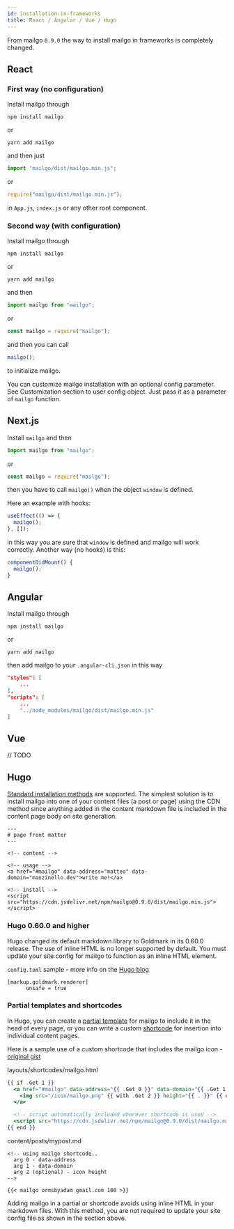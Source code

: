 ```yaml
---
id: installation-in-frameworks
title: React / Angular / Vue / Hugo
---
```


From mailgo `0.9.0` the way to install mailgo in frameworks is completely changed.

## React

### First way (no configuration)

Install mailgo through

```
npm install mailgo
```

or

```
yarn add mailgo
```

and then just

```js
import "mailgo/dist/mailgo.min.js";
```

or

```js
require("mailgo/dist/mailgo.min.js");
```

in `App.js`, `index.js` or any other root component.

### Second way (with configuration)

Install mailgo through

```
npm install mailgo
```

or

```
yarn add mailgo
```

and then

```js
import mailgo from "mailgo";
```

or

```js
const mailgo = require("mailgo");
```

and then you can call

```js
mailgo();
```

to initialize mailgo.

You can customize mailgo installation with an optional config parameter. See Customization section to user config object. Just pass it as a parameter of `mailgo` function.

## Next.js

Install `mailgo` and then

```js
import mailgo from "mailgo";
```

or

```js
const mailgo = require("mailgo");
```

then you have to call `mailgo()` when the object `window` is defined.

Here an example with hooks:

```js
useEffect(() => {
  mailgo();
}, []);
```

in this way you are sure that `window` is defined and mailgo will work correctly. Another way (no hooks) is this:

```js
componentDidMount() {
  mailgo();
}
```

## Angular

Install mailgo through

```
npm install mailgo
```

or

```
yarn add mailgo
```

then add mailgo to your `.angular-cli.json` in this way

```json
"styles": [
    ...
],
"scripts": [
    ...
    "../node_modules/mailgo/dist/mailgo.min.js"
]
```

## Vue

// TODO

## Hugo

[Standard installation methods](docs/installation.md) are supported. The simplest solution is to install mailgo into one of your content files (a post or page) using the CDN method since anything added in the content markdown file is included in the content page body on site generation.

```
---
# page front matter
---

<!-- content -->

<!-- usage -->
<a href="#mailgo" data-address="matteo" data-domain="manzinello.dev">write me!</a>

<!-- install -->
<script src="https://cdn.jsdelivr.net/npm/mailgo@0.9.0/dist/mailgo.min.js"></script>
```

### Hugo 0.60.0 and higher

Hugo changed its default markdown library to Goldmark in its 0.60.0 release. The use of inline HTML is no longer supported by default. You must update your site config for mailgo to function as an inline HTML element.

`config.toml` sample - more info on the [Hugo blog](https://gohugo.io/news/0.60.0-relnotes/)

```
[markup.goldmark.renderer]
      unsafe = true
```

### Partial templates and shortcodes

In Hugo, you can create a [partial template](https://gohugo.io/templates/partials/) for mailgo to include it in the head of every page, or you can write a custom [shortcode](https://gohugo.io/templates/shortcode-templates/) for insertion into individual content pages.

Here is a sample use of a custom shortcode that includes the mailgo icon - [original gist](https://gist.github.com/aormsby/4a416da862e61893cf262be759fe2701)

layouts/shortcodes/mailgo.html

```handlebars
{{ if .Get 1 }}
  <a href="#mailgo" data-address="{{ .Get 0 }}" data-domain="{{ .Get 1 }}">
    <img src="/icon/mailgo.png" {{ with .Get 2 }} height="{{ . }}" {{ end }}/>
  </a>

  <!-- script automatically included wherever shortcode is used -->
  <script src="https://cdn.jsdelivr.net/npm/mailgo@0.9.0/dist/mailgo.min.js"></script>
{{ end }}
```

content/posts/mypost.md

```
<!-- using mailgo shortcode..
  arg 0 - data-address
  arg 1 - data-domain
  arg 2 (optional) - icon height
-->

{{< mailgo ormsbyadam gmail.com 100 >}}
```

Adding mailgo in a partial or shortcode avoids using inline HTML in your markdown files. With this method, you are not required to update your site config file as shown in the section above.
